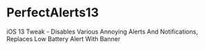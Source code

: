 # PerfectAlerts13

iOS 13 Tweak - Disables Various Annoying Alerts And Notifications, Replaces Low Battery Alert With Banner
